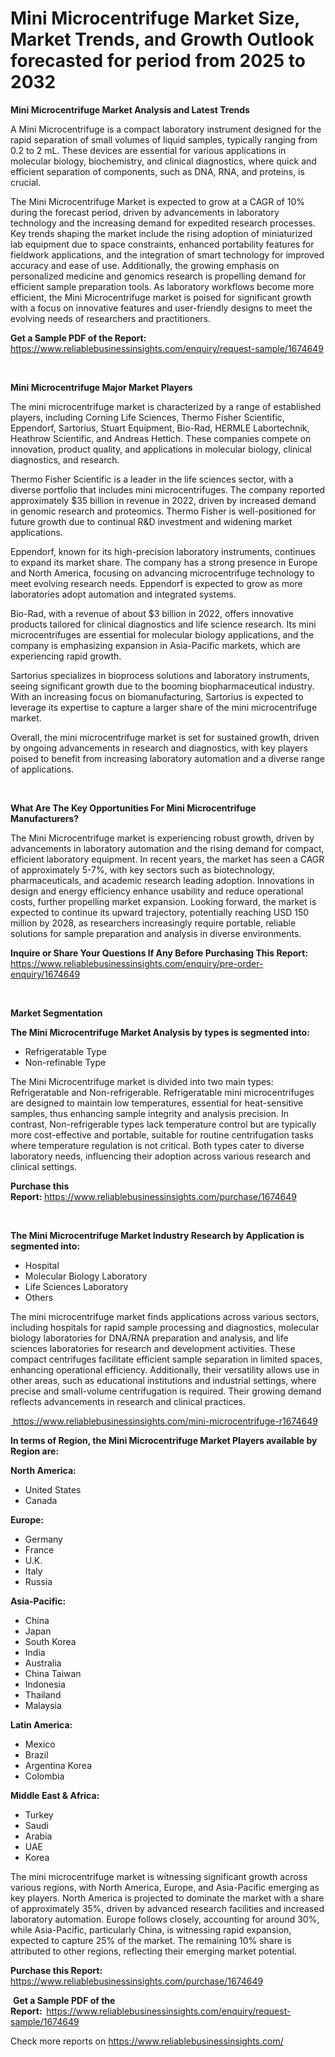<p><h1>Mini Microcentrifuge Market Size, Market Trends, and Growth Outlook forecasted for period from 2025 to 2032</h1></p><p><strong>Mini Microcentrifuge Market Analysis and Latest Trends</strong></p>
<p><p>A Mini Microcentrifuge is a compact laboratory instrument designed for the rapid separation of small volumes of liquid samples, typically ranging from 0.2 to 2 mL. These devices are essential for various applications in molecular biology, biochemistry, and clinical diagnostics, where quick and efficient separation of components, such as DNA, RNA, and proteins, is crucial.</p><p>The Mini Microcentrifuge Market is expected to grow at a CAGR of 10% during the forecast period, driven by advancements in laboratory technology and the increasing demand for expedited research processes. Key trends shaping the market include the rising adoption of miniaturized lab equipment due to space constraints, enhanced portability features for fieldwork applications, and the integration of smart technology for improved accuracy and ease of use. Additionally, the growing emphasis on personalized medicine and genomics research is propelling demand for efficient sample preparation tools. As laboratory workflows become more efficient, the Mini Microcentrifuge market is poised for significant growth with a focus on innovative features and user-friendly designs to meet the evolving needs of researchers and practitioners.</p></p>
<p><strong>Get a Sample PDF of the Report:&nbsp;</strong> <a href="https://www.reliablebusinessinsights.com/enquiry/request-sample/1674649?utm_campaign=3008&utm_medium=2&utm_source=Github&utm_content=ia&utm_term=03032025&utm_id=mini-microcentrifuge">https://www.reliablebusinessinsights.com/enquiry/request-sample/1674649</a></p>
<p>&nbsp;</p>
<p><strong>Mini Microcentrifuge Major Market Players</strong></p>
<p><p>The mini microcentrifuge market is characterized by a range of established players, including Corning Life Sciences, Thermo Fisher Scientific, Eppendorf, Sartorius, Stuart Equipment, Bio-Rad, HERMLE Labortechnik, Heathrow Scientific, and Andreas Hettich. These companies compete on innovation, product quality, and applications in molecular biology, clinical diagnostics, and research.</p><p>Thermo Fisher Scientific is a leader in the life sciences sector, with a diverse portfolio that includes mini microcentrifuges. The company reported approximately $35 billion in revenue in 2022, driven by increased demand in genomic research and proteomics. Thermo Fisher is well-positioned for future growth due to continual R&D investment and widening market applications.</p><p>Eppendorf, known for its high-precision laboratory instruments, continues to expand its market share. The company has a strong presence in Europe and North America, focusing on advancing microcentrifuge technology to meet evolving research needs. Eppendorf is expected to grow as more laboratories adopt automation and integrated systems.</p><p>Bio-Rad, with a revenue of about $3 billion in 2022, offers innovative products tailored for clinical diagnostics and life science research. Its mini microcentrifuges are essential for molecular biology applications, and the company is emphasizing expansion in Asia-Pacific markets, which are experiencing rapid growth.</p><p>Sartorius specializes in bioprocess solutions and laboratory instruments, seeing significant growth due to the booming biopharmaceutical industry. With an increasing focus on biomanufacturing, Sartorius is expected to leverage its expertise to capture a larger share of the mini microcentrifuge market.</p><p>Overall, the mini microcentrifuge market is set for sustained growth, driven by ongoing advancements in research and diagnostics, with key players poised to benefit from increasing laboratory automation and a diverse range of applications.</p></p>
<p>&nbsp;</p>
<p><strong>What Are The Key Opportunities For Mini Microcentrifuge Manufacturers?</strong></p>
<p><p>The Mini Microcentrifuge market is experiencing robust growth, driven by advancements in laboratory automation and the rising demand for compact, efficient laboratory equipment. In recent years, the market has seen a CAGR of approximately 5-7%, with key sectors such as biotechnology, pharmaceuticals, and academic research leading adoption. Innovations in design and energy efficiency enhance usability and reduce operational costs, further propelling market expansion. Looking forward, the market is expected to continue its upward trajectory, potentially reaching USD 150 million by 2028, as researchers increasingly require portable, reliable solutions for sample preparation and analysis in diverse environments.</p></p>
<p><strong>Inquire or Share Your Questions If Any Before Purchasing This Report:</strong> <a href="https://www.reliablebusinessinsights.com/enquiry/pre-order-enquiry/1674649?utm_campaign=3008&utm_medium=2&utm_source=Github&utm_content=ia&utm_term=03032025&utm_id=mini-microcentrifuge">https://www.reliablebusinessinsights.com/enquiry/pre-order-enquiry/1674649</a></p>
<p>&nbsp;</p>
<p><strong>Market Segmentation</strong></p>
<p><strong>The Mini Microcentrifuge Market Analysis by types is segmented into:</strong></p>
<p><ul><li>Refrigeratable Type</li><li>Non-refinable Type</li></ul></p>
<p><p>The Mini Microcentrifuge market is divided into two main types: Refrigeratable and Non-refrigerable. Refrigeratable mini microcentrifuges are designed to maintain low temperatures, essential for heat-sensitive samples, thus enhancing sample integrity and analysis precision. In contrast, Non-refrigerable types lack temperature control but are typically more cost-effective and portable, suitable for routine centrifugation tasks where temperature regulation is not critical. Both types cater to diverse laboratory needs, influencing their adoption across various research and clinical settings.</p></p>
<p><strong>Purchase this Report:&nbsp;</strong><a href="https://www.reliablebusinessinsights.com/purchase/1674649?utm_campaign=3008&utm_medium=2&utm_source=Github&utm_content=ia&utm_term=03032025&utm_id=mini-microcentrifuge">https://www.reliablebusinessinsights.com/purchase/1674649</a></p>
<p>&nbsp;</p>
<p><strong>The Mini Microcentrifuge Market Industry Research by Application is segmented into:</strong></p>
<p><ul><li>Hospital</li><li>Molecular Biology Laboratory</li><li>Life Sciences Laboratory</li><li>Others</li></ul></p>
<p><p>The mini microcentrifuge market finds applications across various sectors, including hospitals for rapid sample processing and diagnostics, molecular biology laboratories for DNA/RNA preparation and analysis, and life sciences laboratories for research and development activities. These compact centrifuges facilitate efficient sample separation in limited spaces, enhancing operational efficiency. Additionally, their versatility allows use in other areas, such as educational institutions and industrial settings, where precise and small-volume centrifugation is required. Their growing demand reflects advancements in research and clinical practices.</p></p>
<p><a href="https://www.reliablebusinessinsights.com/mini-microcentrifuge-r1674649?utm_campaign=3008&utm_medium=2&utm_source=Github&utm_content=ia&utm_term=03032025&utm_id=mini-microcentrifuge">&nbsp;https://www.reliablebusinessinsights.com/mini-microcentrifuge-r1674649</a></p>
<p><strong>In terms of Region, the Mini Microcentrifuge Market Players available by Region are:</strong></p>
<p>
    <p> <strong> North America: </strong>
        <ul>
            <li>United States</li>
            <li>Canada</li>
        </ul>
        </p> 
    <p> <strong> Europe: </strong>
        <ul>
            <li>Germany</li>
            <li>France</li>
            <li>U.K.</li>
            <li>Italy</li>
            <li>Russia</li>
        </ul>
        </p> 
    <p> <strong> Asia-Pacific: </strong>
        <ul>
            <li>China</li>
            <li>Japan</li>
            <li>South Korea</li>
            <li>India</li>
            <li>Australia</li>
            <li>China Taiwan</li>
            <li>Indonesia</li>
            <li>Thailand</li>
            <li>Malaysia</li>
        </ul>
        </p> 
    <p> <strong> Latin America: </strong>
        <ul>
            <li>Mexico</li>
            <li>Brazil</li>
            <li>Argentina Korea</li>
            <li>Colombia</li>
        </ul>
        </p> 
    <p> <strong> Middle East & Africa: </strong>
        <ul>
            <li>Turkey</li>
            <li>Saudi</li>
            <li>Arabia</li>
            <li>UAE</li>
            <li>Korea</li>
        </ul>
    </p>
    </p>
<p><p>The mini microcentrifuge market is witnessing significant growth across various regions, with North America, Europe, and Asia-Pacific emerging as key players. North America is projected to dominate the market with a share of approximately 35%, driven by advanced research facilities and increased laboratory automation. Europe follows closely, accounting for around 30%, while Asia-Pacific, particularly China, is witnessing rapid expansion, expected to capture 25% of the market. The remaining 10% share is attributed to other regions, reflecting their emerging market potential.</p></p>
<p><strong>Purchase this Report: </strong><a href="https://www.reliablebusinessinsights.com/purchase/1674649?utm_campaign=3008&utm_medium=2&utm_source=Github&utm_content=ia&utm_term=03032025&utm_id=mini-microcentrifuge">https://www.reliablebusinessinsights.com/purchase/1674649</a></p>
<p>&nbsp;<strong>Get a Sample PDF of the Report:&nbsp;&nbsp;</strong><a href="https://www.reliablebusinessinsights.com/enquiry/request-sample/1674649?utm_campaign=3008&utm_medium=2&utm_source=Github&utm_content=ia&utm_term=03032025&utm_id=mini-microcentrifuge">https://www.reliablebusinessinsights.com/enquiry/request-sample/1674649</a></p>
<p><strong></strong></p>
<p>Check more reports on <a href="https://www.reliablebusinessinsights.com/?utm_campaign=3008&utm_medium=2&utm_source=Github&utm_content=ia&utm_term=03032025&utm_id=mini-microcentrifuge">https://www.reliablebusinessinsights.com/</a></p>